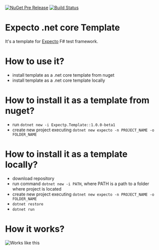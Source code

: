 [![NuGet Pre Release](https://img.shields.io/nuget/vpre/Expecto.Template.svg)](https://www.nuget.org/packages/Expecto.Template)
[![Build Status](https://travis-ci.org/MNie/Expecto.Template.svg?branch=master)](https://travis-ci.org/MNie/Expecto.Template)

# Expecto .net core Template
It's a template for [Expecto](https://github.com/haf/expecto) F# test framework.

# How to use it?
* install template as a .net core template from nuget
* install template as a .net core template locally

# How to install it as a template from nuget?
* run `dotnet new -i Expectp.Template::1.0.0-beta1`
* create new project executing `dotnet new expecto -n PROJECT_NAME -o FOLDER_NAME`

# How to install it as a template locally?
* download repository
* run command `dotnet new -i PATH`, where PATH is a path to a folder where project is located
* create new project executing `dotnet new expecto -n PROJECT_NAME -o FOLDER_NAME`
* `dotnet restore`
* `dotnet run`

# How it works?
![Works like this](http://i.imgur.com/CuTvx0S.gif)
